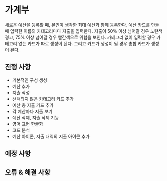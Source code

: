# 가계부
새로운 예산을 등록할 때, 본인이 생각한 최대 예산과 함께 등록한다. 예산 카드를 만들 때 입력한 이름의 카테고리마다 지출을 입력한다. 지출이 50% 이상 넘어갈 경우 노란색 경고, 75% 이상 넘어갈 경우 빨간색으로 위험을 보인다. 카테고리 없이 입력할 경우 카테고리 없는 카드가 따로 생성이 된다. 그리고 카드가 생성이 될 경우 총합 카드가 생성이 된다.

## 진행 사항
* 기본적인 구성 생성
* 예산 추가
* 지출 작성
* 선택되지 않은 카테고리 카드 추가
* 예산 총 지출 카드 추가
* 각 예산마다 지출 보기
* 예산 삭제, 지출 삭제 기능
* 영어 표현 한글화
* 코드 분석
* 예산 아이콘, 지출 내역의 지출 아이콘 추가

## 예정 사항

## 오류 & 해결 사항